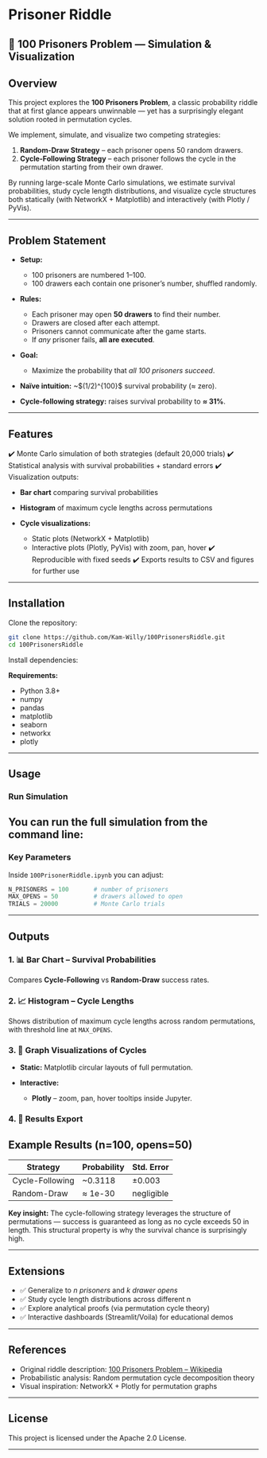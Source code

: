 # Prisoner Riddle

## 🔐 100 Prisoners Problem — Simulation & Visualization

## Overview

This project explores the **100 Prisoners Problem**, a classic probability riddle that at first glance appears unwinnable — yet has a surprisingly elegant solution rooted in permutation cycles.

We implement, simulate, and visualize two competing strategies:

1. **Random-Draw Strategy** – each prisoner opens 50 random drawers.
2. **Cycle-Following Strategy** – each prisoner follows the cycle in the permutation starting from their own drawer.

By running large-scale Monte Carlo simulations, we estimate survival probabilities, study cycle length distributions, and visualize cycle structures both statically (with NetworkX + Matplotlib) and interactively (with Plotly / PyVis).

---

## Problem Statement

* **Setup:**

  * 100 prisoners are numbered 1–100.
  * 100 drawers each contain one prisoner’s number, shuffled randomly.

* **Rules:**

  * Each prisoner may open **50 drawers** to find their number.
  * Drawers are closed after each attempt.
  * Prisoners cannot communicate after the game starts.
  * If *any* prisoner fails, **all are executed**.

* **Goal:**

  * Maximize the probability that *all 100 prisoners succeed*.

* **Naïve intuition:** \~\$(1/2)^{100}\$ survival probability (≈ zero).

* **Cycle-following strategy:** raises survival probability to **≈ 31%**.

---

## Features

✔️ Monte Carlo simulation of both strategies (default 20,000 trials)
✔️ Statistical analysis with survival probabilities + standard errors
✔️ Visualization outputs:

* **Bar chart** comparing survival probabilities
* **Histogram** of maximum cycle lengths across permutations
* **Cycle visualizations:**

  * Static plots (NetworkX + Matplotlib)
  * Interactive plots (Plotly, PyVis) with zoom, pan, hover
    ✔️ Reproducible with fixed seeds
    ✔️ Exports results to CSV and figures for further use

---

## Installation

Clone the repository:

```bash
git clone https://github.com/Kam-Willy/100PrisonersRiddle.git
cd 100PrisonersRiddle
```

Install dependencies:

**Requirements:**

* Python 3.8+
* numpy
* pandas
* matplotlib
* seaborn
* networkx
* plotly

---

## Usage

### Run Simulation

You can run the full simulation from the command line:
---

### Key Parameters

Inside `100PrisonerRiddle.ipynb` you can adjust:

```python
N_PRISONERS = 100       # number of prisoners
MAX_OPENS = 50          # drawers allowed to open
TRIALS = 20000          # Monte Carlo trials
```

---

## Outputs

### 1. 📊 Bar Chart – Survival Probabilities

Compares **Cycle-Following** vs **Random-Draw** success rates.

### 2. 📈 Histogram – Cycle Lengths

Shows distribution of maximum cycle lengths across random permutations, with threshold line at `MAX_OPENS`.

### 3. 🔄 Graph Visualizations of Cycles

* **Static:** Matplotlib circular layouts of full permutation.
* **Interactive:**

  * **Plotly** – zoom, pan, hover tooltips inside Jupyter.

### 4. 📂 Results Export

## Example Results (n=100, opens=50)

| Strategy        | Probability | Std. Error |
| --------------- | ----------- | ---------- |
| Cycle-Following | \~0.3118    | ±0.003     |
| Random-Draw     | ≈ 1e-30     | negligible |

**Key insight:** The cycle-following strategy leverages the structure of permutations — success is guaranteed as long as no cycle exceeds 50 in length. This structural property is why the survival chance is surprisingly high.

---

## Extensions

* ✅ Generalize to *n prisoners* and *k drawer opens*
* ✅ Study cycle length distributions across different n
* ✅ Explore analytical proofs (via permutation cycle theory)
* ✅ Interactive dashboards (Streamlit/Voila) for educational demos

---

## References

* Original riddle description: [100 Prisoners Problem – Wikipedia](https://en.wikipedia.org/wiki/100_prisoners_problem)
* Probabilistic analysis: Random permutation cycle decomposition theory
* Visual inspiration: NetworkX + Plotly for permutation graphs

---

## License

This project is licensed under the Apache 2.0 License.

---

